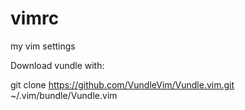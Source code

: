 # vimrc
my vim settings

Download vundle with:

git clone https://github.com/VundleVim/Vundle.vim.git ~/.vim/bundle/Vundle.vim
